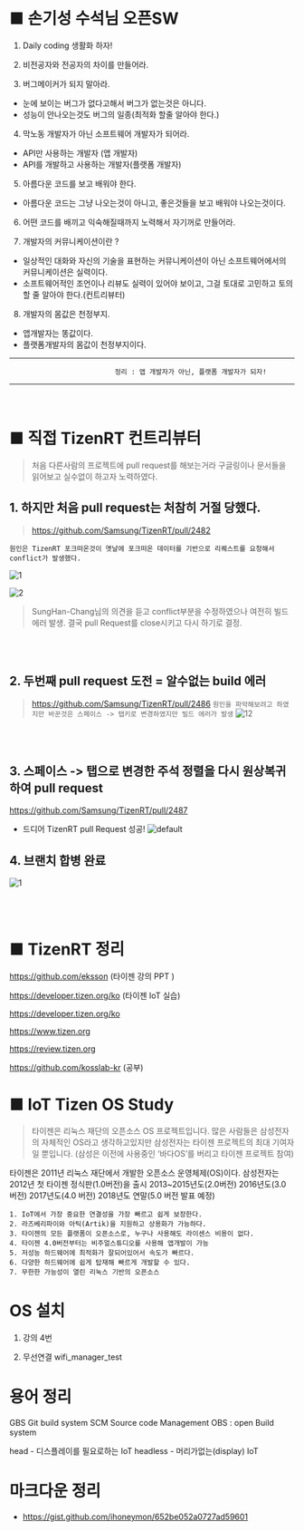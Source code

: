 # ■ 손기성 수석님 오픈SW 

1. Daily coding 생활화 하자!

2. 비전공자와 전공자의 차이를 만들어라.

3. 버그메이커가 되지 말아라. 
- 눈에 보이는 버그가 없다고해서 버그가 없는것은 아니다.
- 성능이 안나오는것도 버그의 일종(최적화 할줄 알아야 한다.)

4. 막노동 개발자가 아닌 소프트웨어 개발자가 되어라.
- API만 사용하는 개발자 (앱 개발자)
- API를 개발하고 사용하는 개발자(플랫폼 개발자)

5. 아름다운 코드를 보고 배워야 한다.
- 아름다운 코드는 그냥 나오는것이 아니고, 좋은것들을 보고 배워야 나오는것이다. 

6. 어떤 코드를 배끼고 익숙해질때까지 노력해서 자기꺼로 만들어라.

7. 개발자의 커뮤니케이션이란 ?
- 일상적인 대화와 자신의 기술을 표현하는 커뮤니케이션이 아닌 소프트웨어에서의 커뮤니케이션은 실력이다.
- 소프트웨어적인 조언이나 리뷰도 실력이 있어야 보이고, 그걸 토대로 고민하고 토의할 줄 알아야 한다.(컨트리뷰터)

8. 개발자의 몸값은 천정부지.
- 앱개발자는 똥값이다.
- 플랫폼개발자의 몸값이 천정부지이다. 

*****
                              정리 : 앱 개발자가 아닌, 플랫폼 개발자가 되자!
*****
　　　
# ■ 직접 TizenRT 컨트리뷰터 

> 처음 다른사람의 프로젝트에 pull request를 해보는거라 구글링이나 문서들을 읽어보고 실수없이 하고자 노력하였다. 

## 1. 하지만 처음 pull request는 처참히 거절 당했다.  
> https://github.com/Samsung/TizenRT/pull/2482

```원인은 TizenRT 포크떠온것이 옛날에 포크떠온 데이터를 기반으로 리퀘스트를 요청해서 conflict가 발생했다.```

![1](https://user-images.githubusercontent.com/35188271/48975737-588d3580-f0bb-11e8-9889-e75082f24043.png)

![2](https://user-images.githubusercontent.com/35188271/48975738-588d3580-f0bb-11e8-962a-6993fec438c8.PNG)

> SungHan-Chang님의 의견을 듣고 conflict부분을 수정하였으나 여전히 빌드 에러 발생. 결국 pull Request를 close시키고 다시 하기로 결정.

<br><br>

## 2. 두번째 pull request 도전 = 알수없는 build 에러
> https://github.com/Samsung/TizenRT/pull/2486
```원인을 파악해보려고 하였지만 바꾼것은 스페이스 -> 탭키로 변경하였지만 빌드 에러가 발생```
![12](https://user-images.githubusercontent.com/35188271/48976093-c6d5f600-f0c3-11e8-86c1-f51c526ec325.PNG)

<br><br>

## 3. 스페이스 -> 탭으로 변경한 주석 정렬을 다시 원상복귀하여 pull request
https://github.com/Samsung/TizenRT/pull/2487

- 드디어 TizenRT pull Request 성공!
![default](https://user-images.githubusercontent.com/35188271/48976506-60a1a100-f0cc-11e8-956d-712dd30d92af.PNG)


## 4. 브랜치 합병 완료

![1](https://user-images.githubusercontent.com/35188271/49210620-e55c2a00-f400-11e8-8563-f2fd03f6c48a.PNG)


<br><br>


# ■ TizenRT 정리 

https://github.com/eksson (타이젠 강의 PPT )

https://developer.tizen.org/ko (타이젠 IoT 실습)

https://developer.tizen.org/ko

https://www.tizen.org

https://review.tizen.org

https://github.com/kosslab-kr  (공부)


# ■ IoT Tizen OS Study


> 타이젠은 리눅스 재단의 오픈소스 OS 프로젝트입니다. 많은 사람들은 삼성전자의 자체적인 OS라고 생각하고있지만 삼성전자는 타이젠 프로젝트의 최대 기여자일 뿐입니다. (삼성은 이전에 사용중인 ‘바다OS’를 버리고 타이젠 프로젝트 참여)

타이젠은 2011년 리눅스 재단에서 개발한 오픈소스 운영체제(OS)이다.
삼성전자는 2012년 첫 타이젠 정식판(1.0버전)을 출시
2013~2015년도(2.0버전)
2016년도(3.0 버전)
2017년도(4.0 버전)
2018년도 연말(5.0 버전 발표 예정)


```
1. IoT에서 가장 중요한 연결성을 가장 빠르고 쉽게 보장한다.
2. 라즈베리파이와 아틱(Artik)을 지원하고 상용화가 가능하다.
3. 타이젠의 모든 플랫폼이 오픈소스로, 누구나 사용해도 라이센스 비용이 없다.
4. 타이젠 4.0버전부터는 비주얼스튜디오를 사용해 앱개발이 가능
5. 저성능 하드웨어에 최적화가 잘되어있어서 속도가 빠르다.
6. 다양한 하드웨어에 쉽게 탑재해 빠르게 개발할 수 있다.
7. 무한한 가능성이 열린 리눅스 기반의 오픈소스
```



# OS 설치 

1. 강의 4번

2. 무선연결
wifi_manager_test

# 용어 정리

GBS Git build system
SCM Source code Management
OBS : open Build system

head - 디스플레이를 필요로하는 IoT
headless - 머리가없는(display) IoT




# 마크다운 정리
- https://gist.github.com/ihoneymon/652be052a0727ad59601




